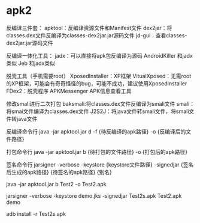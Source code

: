 # apk2

反编译三件套：
apktool：反编译资源文件和Manifest文件
dex2jar：将classes.dex文件反编译为classes-dex2jar.jar源码文件
jd-gui：查看classes-dex2jar.jar源码文件


反编译一体化工具：
jadx：可以直接将apk包反编译为源码
AndroidKiller 和jadx类似
Jeb 和jadx类似


脱壳工具（手机需要root）
XposedInstaller：XP框架
VitualXposed：无需root的XP框架，可能会有奇奇怪怪的bug，可能不成功，建议使用XposedInstaller
FDex2：脱壳程序
APKMessenger APK信息查看工具


修改smali进行二次打包
baksmali:将classes.dex文件反编译为smali文件
smali：将smai文件编译为classes.dex文件
J2S2J：将java文件转smali文件，将smali文件转java文件





反编译命令行
java -jar apktool.jar d -f {待反编译的apk路径} -o {反编译后的文件路径}

打包命令行
java -jar apktool.jar b {待打包的文件路径} -o {打包后的apk路径}

签名命令行
jarsigner -verbose -keystore {keystore文件路径} -signedjar {签名后生成的apk路径} {待签名的apk路径} {别名}



java -jar apktool.jar b Test2 -o Test2.apk

jarsigner -verbose -keystore demo.jks -signedjar Test2s.apk Test2.apk demo

adb install -r Test2s.apk
